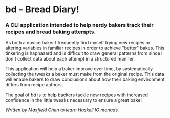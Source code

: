 # bd - Bread Diary!

### A CLI application intended to help nerdy bakers track their recipes and bread baking attempts.

As both a novice baker I frequently find myself trying new recipes or altering variables in familiar recipes in order to achieve "better" bakes. This tinkering is haphazard and is difficult to draw general patterns from since I don't collect data about each attempt in a structured manner.

This application will help a baker improve over time, by systematically collecting the tweaks a baker must make from the original recipe. This data will enable bakers to draw conclusions about how their baking environment differs from recipe authors.

The goal of *bd* is to help backers tackle new recipes with increased confidence in the little tweaks necessary to ensure a great bake!

*Written by Maxfield Chen to learn Haskell IO monads.*
